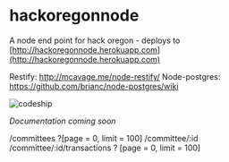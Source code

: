 hackoregonnode
==============

A node end point for hack oregon - deploys to [http://hackoregonnode.herokuapp.com](http://hackoregonnode.herokuapp.com)

Restify: http://mcavage.me/node-restify/
Node-postgres: https://github.com/brianc/node-postgres/wiki


    
![codeship](https://www.codeship.io/projects/1eb7d0c0-9f32-0131-a848-62f068d43b47/status)


*Documentation coming soon*

/committees ?[page = 0, limit = 100]
/committee/:id
/committee/:id/transactions ? [page = 0, limit = 100]
